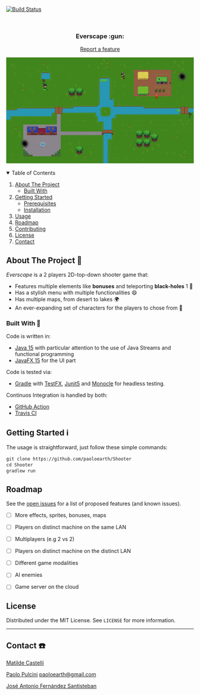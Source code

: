 <!--
*** Thanks for checking out the Best-README-Template. If you have a suggestion
*** that would make this better, please fork the repo and create a pull request
*** or simply open an issue with the tag "enhancement".
*** Thanks again! Now go create something AMAZING! :D
-->



<!-- PROJECT SHIELDS -->
<!--
*** I'm using markdown "reference style" links for readability.
*** Reference links are enclosed in brackets [ ] instead of parentheses ( ).
*** See the bottom of this document for the declaration of the reference variables
*** for contributors-url, forks-url, etc. This is an optional, concise syntax you may use.
*** https://www.markdownguide.org/basic-syntax/#reference-style-links
-->

[![Build Status](https://travis-ci.com/paoloearth/Shooter.svg?token=s5s6Ee4HHvKbox1jnEF9&branch=main)](https://travis-ci.com/paoloearth/Shooter)

<!-- PROJECT LOGO -->
<br />
<p align="center">
  <h3 align="center"><b>Everscape :gun:</b></h3>
  <p align="center">
    <a href="https://github.com/paoloearth/Shooter/issues">Report a feature</a>
</p>



<p align="center">
  <img  src="/images/islands_gif.gif">
</p>


<!-- TABLE OF CONTENTS -->
<details open="open">
  <summary>Table of Contents</summary>
  <ol>
    <li>
      <a href="#about-the-project">About The Project </a>
      <ul>
        <li><a href="#built-with">Built With </a></li>
      </ul>
    </li>
    <li>
      <a href="#getting-started">Getting Started</a>
      <ul>
        <li><a href="#prerequisites">Prerequisites</a></li>
        <li><a href="#installation">Installation</a></li>
      </ul>
    </li>
    <li><a href="#usage">Usage</a></li>
    <li><a href="#roadmap">Roadmap</a></li>
    <li><a href="#contributing">Contributing</a></li>
    <li><a href="#license">License</a></li>
    <li><a href="#contact">Contact</a></li>
  </ol>
</details>



<!-- ABOUT THE PROJECT -->
## About The Project :blue_book:

*Everscape* is a 2 players 2D-top-down shooter game that:
* Features multiple elements like **bonuses** and teleporting **black-holes** 1 :milky_way:
* Has a stylish menu with multiple functionalities :smile:
* Has multiple maps, from desert to lakes :earth_africa:
* An ever-expanding set of characters for the players to chose from :space_invader:

### Built With :hammer:

Code is written in:
* [Java 15](https://java.com) with particular attention to the use of Java Streams and functional programming
* [JavaFX 15](https://openjfx.io/) for the UI part

Code is tested via:
* [Gradle](https://gradle.org/) with [TestFX](http://testfx.github.io/TestFX/), [Junit5](https://junit.org/junit5/) and [Monocle](https://github.com/TestFX/Monocle) for headless testing.

Continuos Integration is handled by both:
* [GitHub Action](https://github.com/features/actions)
* [Travis CI](https://travis-ci.com/)

<!-- GETTING STARTED -->
## Getting Started :information_source:

The usage is straightforward, just follow these simple commands:

```console
git clone https://github.com/paoloearth/Shooter
cd Shooter
gradlew run
```

<!-- USAGE EXAMPLES -->
<!-- ## Usage :game_die: --> 
<!-- To add here gifs of menu/game sessions. --> 

<!-- ROADMAP -->
## Roadmap

See the [open issues](https://github.com/paoloearth/Shooter/issues) for a list of proposed features (and known issues).



- [ ] More effects, sprites, bonuses, maps
- [ ] Players on distinct machine on the same LAN
- [ ] Multiplayers (e.g 2 vs 2)
- [ ] Players on distinct machine on the distinct LAN
- [ ] Different game modalities
- [ ] AI enemies
- [ ] Game server on the cloud


<!-- LICENSE -->
## License

Distributed under the MIT License. See `LICENSE` for more information.

---

<!-- CONTACT -->
## Contact :telephone:

[Matilde Castelli](https://github.com/matildecastelli) 

[Paolo Pulcini](https://github.com/paoloearth) paoloearth@gmail.com

[José Antonio Fernández Santisteban](https://github.com/jose-dscience) 


[product-screenshot]: images/screenshot.png

